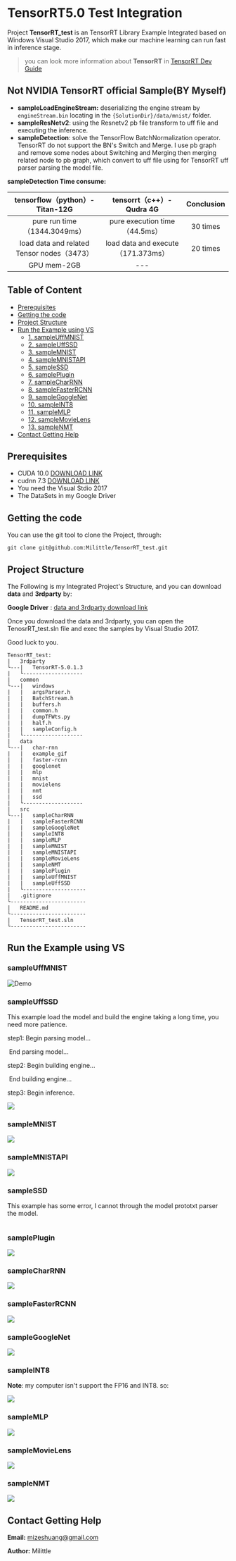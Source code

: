 # TensorRT5.0 Test Integration

Project **TensorRT_test** is an TensorRT Library Example Integrated based on Windows Visual Studio 2017, which make our machine learning can run fast in inference stage.

>you can look more information about **TensorRT** in [TensorRT Dev Guide](https://docs.nvidia.com/deeplearning/sdk/tensorrt-developer-guide/index.html) 

## Not NVIDIA TensorRT official Sample(BY Myself)

* **sampleLoadEngineStream:** deserializing the engine stream by `engineStream.bin` locating in the `{SolutionDir}/data/mnist/` folder.
* **sampleResNetv2**: using the Resnetv2 pb file transform to uff file and executing the inference.
* **sampleDetection**: solve the TensorFlow BatchNormalization operator. TensorRT do not support the BN's Switch and Merge. I use pb graph and remove some nodes about Switching and Merging then merging related node to pb graph, which  convert to uff file using for TensorRT uff parser parsing the model file.

**sampleDetection Time consume:**

|      tensorflow（python）- Titan-12G       |     tensorrt（c++）- Qudra 4G      |   Conclusion   |
| :----------------------------------------: | :--------------------------------: | :------: |
|        pure run time（1344.3049ms）        |   pure execution time（44.5ms）    | 30 times |
| load data and related Tensor nodes（3473） | load data and execute（171.373ms） | 20 times |
|                GPU mem-2GB                 |                ---                 |          |

## Table of Content

* [Prerequisites](#Prerequisites)
* [Getting the code](#getting-the-code)
* [Project Structure](#project-structure)
* [Run the Example using VS](#run-the-example-using-vs)
  * [1. sampleUffMNIST](#sampleUffMNIST)
  * [2. sampleUffSSD](#sampleUffSSD)
  * [3. sampleMNIST](#sampleMNIST)
  * [4. sampleMNISTAPI](#sampleMNISTAPI)
  * [5. sampleSSD](#sampleSSD)
  * [6. samplePlugin](#samplePlugin)
  * [7. sampleCharRNN](#sampleCharRNN)
  * [8. sampleFasterRCNN](#sampleFasterRCNN)
  * [9. sampleGoogleNet](#sampleGoogleNet)
  * [10. sampleINT8](sampleINT8)
  * [11. sampleMLP](#sampleMLP)
  * [12. sampleMovieLens](#sampleMovieLens)
  * [13. sampleNMT](#sampleNMT)
* [Contact Getting Help](#contact-getting-help)

## Prerequisites

* CUDA 10.0  [DOWNLOAD LINK](https://developer.nvidia.com/cuda-downloads)
* cudnn 7.3 [DOWNLOAD LINK](https://developer.nvidia.com/cudnn)
* You need the Visual Stdio 2017
* The DataSets in my Google Driver

## Getting the code

You can use the git tool to clone the Project, through:

```shell
git clone git@github.com:Milittle/TensorRT_test.git
```

## Project Structure

The Following is my Integrated Project's Structure, and you can download **data** and **3rdparty** by:

**Google Driver** : [data and 3rdparty download link](https://drive.google.com/drive/folders/1mDKSmK5n2n7KnZhW5mQbUSJTSzZteN8c?usp=sharing)

Once you download the data and 3rdparty, you can open the TenosrRT_test.sln file and exec the samples by Visual Studio 2017.

Good luck to you.

```shell
TensorRT_test:
|	3rdparty
└---|	TensorRT-5.0.1.3
|	└-------------------
|	common
└---|	windows
|	|	argsParser.h
|	|	BatchStream.h
|	|	buffers.h
|	|	common.h
|	|	dumpTFWts.py
|	|	half.h
|	|	sampleConfig.h
|	└-------------------
|	data
└---|	char-rnn
|	|	example_gif
|	|	faster-rcnn
|	|	googlenet
|	|	mlp
|	|	mnist
|	|	movielens
|	|	nmt
|	|	ssd
|	└-------------------
|	src
└---|	sampleCharRNN
|	|	sampleFasterRCNN
|	|	sampleGoogleNet
|	|	sampleINT8
|	|	sampleMLP
|	|	sampleMNIST
|	|	sampleMNISTAPI
|	|	sampleMovieLens
|	|	sampleNMT
|	|	samplePlugin
|	|	sampleUffMNIST
|	|	sampleUffSSD
|	└--------------------
|	.gitignore
└------------------------
|	README.md
└------------------------
|	TensorRT_test.sln
└------------------------
```

## Run the Example using VS

### sampleUffMNIST

![Demo](https://s1.ax1x.com/2018/10/28/ig9UTe.gif)

### sampleUffSSD

This example load the model and build the engine taking a long time, you need more patience.

step1: Begin parsing model...

​	    End parsing model...

step2: Begin building engine...

​	    End building engine...

step3: Begin inference.

![](https://s1.ax1x.com/2018/10/29/igNDaT.gif)

### sampleMNIST

![](https://s1.ax1x.com/2018/10/29/igNcRJ.gif)

### sampleMNISTAPI

![](https://s1.ax1x.com/2018/10/29/igNgz9.gif)

### sampleSSD

This example has some error, I cannot through the model prototxt parser the model.

![]()

### samplePlugin

![](https://s1.ax1x.com/2018/10/29/igNWs1.gif)

### sampleCharRNN

![](https://s1.ax1x.com/2018/10/29/igN5dK.gif)

### sampleFasterRCNN

![](https://s1.ax1x.com/2018/10/29/igN7Je.gif)

### sampleGoogleNet

![](https://s1.ax1x.com/2018/10/29/igNHRH.gif)

### sampleINT8

**Note**: my computer isn't support the FP16 and INT8. so:

![](https://s1.ax1x.com/2018/10/29/igNxdf.gif)

### sampleMLP

![](https://s1.ax1x.com/2018/10/29/igNzo8.gif)

### sampleMovieLens

![](https://s1.ax1x.com/2018/10/29/igUpFS.gif)

### sampleNMT

![](https://s1.ax1x.com/2018/10/29/igUNFO.gif)

## Contact Getting Help

**Email:** mizeshuang@gmail.com

**Author:**  Milittle
